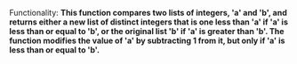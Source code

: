 Functionality: **This function compares two lists of integers, 'a' and 'b', and returns either a new list of distinct integers that is one less than 'a' if 'a' is less than or equal to 'b', or the original list 'b' if 'a' is greater than 'b'. The function modifies the value of 'a' by subtracting 1 from it, but only if 'a' is less than or equal to 'b'.**